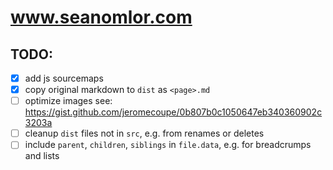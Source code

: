 # www.seanomlor.com

## TODO:
- [x] add js sourcemaps
- [x] copy original markdown to `dist` as `<page>.md`
- [ ] optimize images
      see: https://gist.github.com/jeromecoupe/0b807b0c1050647eb340360902c3203a
- [ ] cleanup `dist` files not in `src`, e.g. from renames or deletes
- [ ] include `parent`, `children`, `siblings` in `file.data`, e.g. for breadcrumps and lists
